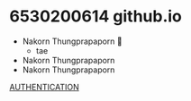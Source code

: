 # 6530200614 github.io

- Nakorn Thungprapaporn :sunflower:
    - tae
- Nakorn Thungprapaporn
- Nakorn Thungprapaporn

[AUTHENTICATION](authentication)

<!-- ![alt text](/assets/tae.png) -->